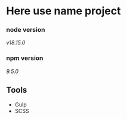 # Here use name project

### node version 
*v18.15.0*

### npm version
*9.5.0*

## Tools

- Gulp
- SCSS